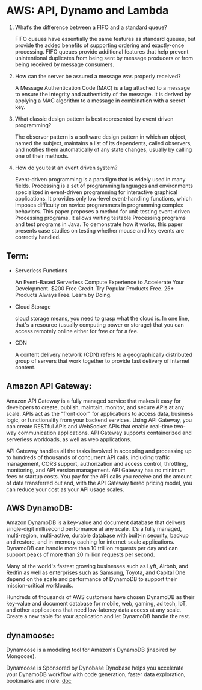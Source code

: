 # AWS: API, Dynamo and Lambda

1. What’s the difference between a FIFO and a standard queue?

   FIFO queues have essentially the same features as standard queues, but provide the added benefits of supporting ordering and exactly-once processing. FIFO queues provide additional features that help prevent unintentional duplicates from being sent by message producers or from being received by message consumers.

2. How can the server be assured a message was properly received?

   A Message Authentication Code (MAC) is a tag attached to a message to ensure the integrity and authenticity of the message. It is derived by applying a MAC algorithm to a message in combination with a secret key.

3. What classic design pattern is best represented by event driven programming?

   The observer pattern is a software design pattern in which an object, named the subject, maintains a list of its dependents, called observers, and notifies them automatically of any state changes, usually by calling one of their methods.

4. How do you test an event driven system?

   Event-driven programming is a paradigm that is widely used in many fields. Processing is a set of programming languages and environments specialized in event-driven programming for interactive graphical applications. It provides only low-level event-handling functions, which imposes difficulty on novice programmers in programming complex behaviors. This paper proposes a method for unit-testing event-driven Processing programs. It allows writing testable Processing programs and test programs in Java. To demonstrate how it works, this paper presents case studies on testing whether mouse and key events are correctly handled.

## Term:

- Serverless Functions

  An Event-Based Serverless Compute Experience to Accelerate Your Development. $200 Free Credit. Try Popular Products Free. 25+ Products Always Free. Learn by Doing.

- Cloud Storage

  cloud storage means, you need to grasp what the cloud is. In one line, that's a resource (usually computing power or storage) that you can access remotely online either for free or for a fee.

- CDN

  A content delivery network (CDN) refers to a geographically distributed group of servers that work together to provide fast delivery of Internet content.

## Amazon API Gateway:

Amazon API Gateway is a fully managed service that makes it easy for developers to create, publish, maintain, monitor, and secure APIs at any scale. APIs act as the "front door" for applications to access data, business logic, or functionality from your backend services. Using API Gateway, you can create RESTful APIs and WebSocket APIs that enable real-time two-way communication applications. API Gateway supports containerized and serverless workloads, as well as web applications.

API Gateway handles all the tasks involved in accepting and processing up to hundreds of thousands of concurrent API calls, including traffic management, CORS support, authorization and access control, throttling, monitoring, and API version management. API Gateway has no minimum fees or startup costs. You pay for the API calls you receive and the amount of data transferred out and, with the API Gateway tiered pricing model, you can reduce your cost as your API usage scales.

## AWS DynamoDB:

Amazon DynamoDB is a key-value and document database that delivers single-digit millisecond performance at any scale. It's a fully managed, multi-region, multi-active, durable database with built-in security, backup and restore, and in-memory caching for internet-scale applications. DynamoDB can handle more than 10 trillion requests per day and can support peaks of more than 20 million requests per second.

Many of the world's fastest growing businesses such as Lyft, Airbnb, and Redfin as well as enterprises such as Samsung, Toyota, and Capital One depend on the scale and performance of DynamoDB to support their mission-critical workloads.

Hundreds of thousands of AWS customers have chosen DynamoDB as their key-value and document database for mobile, web, gaming, ad tech, IoT, and other applications that need low-latency data access at any scale. Create a new table for your application and let DynamoDB handle the rest.

## dynamoose:

Dynamoose is a modeling tool for Amazon's DynamoDB (inspired by Mongoose).

Dynamoose is Sponsored by Dynobase Dynobase helps you accelerate your DynamoDB workflow with code generation, faster data exploration, bookmarks and more: [doc](https://dynobase.dev/)
